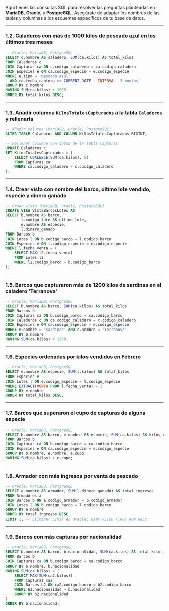 Aquí tienes las consultas SQL para resolver las preguntas planteadas en **MariaDB**, **Oracle**, y **PostgreSQL**. Asegúrate de adaptar los nombres de las tablas y columnas a los esquemas específicos de tu base de datos.

---

### **1.2. Caladeros con más de 1000 kilos de pescado azul en los últimos tres meses**
```sql
-- Oracle, MariaDB, PostgreSQL
SELECT c.nombre AS caladero, SUM(ca.kilos) AS total_kilos
FROM Caladeros c
JOIN Capturas ca ON c.codigo_caladero = ca.codigo_caladero
JOIN Especies e ON ca.codigo_especie = e.codigo_especie
WHERE e.tipo = 'pescado azul' 
  AND ca.fecha_captura >= CURRENT_DATE - INTERVAL '3 months'
GROUP BY c.nombre
HAVING SUM(ca.kilos) > 1000
ORDER BY total_kilos DESC;
```

---

### **1.3. Añadir columna `KilosTotalesCapturados` a la tabla `Caladeros` y rellenarla**
```sql
-- Añadir columna (MariaDB, Oracle, PostgreSQL)
ALTER TABLE Caladeros ADD COLUMN KilosTotalesCapturados BIGINT;

-- Rellenar columna con datos de la tabla Capturas
UPDATE Caladeros c
SET KilosTotalesCapturados = (
    SELECT COALESCE(SUM(ca.kilos), 0)
    FROM Capturas ca
    WHERE ca.codigo_caladero = c.codigo_caladero
);
```

---

### **1.4. Crear vista con nombre del barco, último lote vendido, especie y dinero ganado**
```sql
-- Crear vista (MariaDB, Oracle, PostgreSQL)
CREATE VIEW VistaBarcosLotes AS
SELECT b.nombre AS barco, 
       l.codigo_lote AS ultimo_lote,
       e.nombre AS especie,
       l.dinero_ganado
FROM Barcos b
JOIN Lotes l ON b.codigo_barco = l.codigo_barco
JOIN Especies e ON l.codigo_especie = e.codigo_especie
WHERE l.fecha_venta = (
    SELECT MAX(l2.fecha_venta)
    FROM Lotes l2
    WHERE l2.codigo_barco = b.codigo_barco
);
```

---

### **1.5. Barcos que capturaron más de 1200 kilos de sardinas en el caladero 'Terranova'**
```sql
-- Oracle, MariaDB, PostgreSQL
SELECT b.nombre AS barco, SUM(ca.kilos) AS total_kilos
FROM Barcos b
JOIN Capturas ca ON b.codigo_barco = ca.codigo_barco
JOIN Caladeros c ON ca.codigo_caladero = c.codigo_caladero
JOIN Especies e ON ca.codigo_especie = e.codigo_especie
WHERE e.nombre = 'sardinas' AND c.nombre = 'Terranova'
GROUP BY b.nombre
HAVING SUM(ca.kilos) > 1200;
```

---

### **1.6. Especies ordenadas por kilos vendidos en Febrero**
```sql
-- Oracle, MariaDB, PostgreSQL
SELECT e.nombre AS especie, SUM(l.kilos) AS total_kilos
FROM Especies e
JOIN Lotes l ON e.codigo_especie = l.codigo_especie
WHERE EXTRACT(MONTH FROM l.fecha_venta) = 2
GROUP BY e.nombre
ORDER BY total_kilos DESC;
```

---

### **1.7. Barcos que superaron el cupo de capturas de alguna especie**
```sql
-- Oracle, MariaDB, PostgreSQL
SELECT b.nombre AS barco, e.nombre AS especie, SUM(ca.kilos) AS kilos_capturados, e.cupo
FROM Barcos b
JOIN Capturas ca ON b.codigo_barco = ca.codigo_barco
JOIN Especies e ON ca.codigo_especie = e.codigo_especie
GROUP BY b.nombre, e.nombre, e.cupo
HAVING SUM(ca.kilos) > e.cupo;
```

---

### **1.8. Armador con más ingresos por venta de pescado**
```sql
-- Oracle, MariaDB, PostgreSQL
SELECT a.nombre AS armador, SUM(l.dinero_ganado) AS total_ingresos
FROM Armadores a
JOIN Barcos b ON a.codigo_armador = b.codigo_armador
JOIN Lotes l ON b.codigo_barco = l.codigo_barco
GROUP BY a.nombre
ORDER BY total_ingresos DESC
LIMIT 1; -- Eliminar LIMIT en Oracle; usar FETCH FIRST ROW ONLY
```

---

### **1.9. Barcos con más capturas por nacionalidad**
```sql
-- Oracle, MariaDB, PostgreSQL
SELECT b.nombre AS barco, b.nacionalidad, SUM(ca.kilos) AS total_kilos
FROM Barcos b
JOIN Capturas ca ON b.codigo_barco = ca.codigo_barco
GROUP BY b.nombre, b.nacionalidad
HAVING SUM(ca.kilos) = (
    SELECT MAX(SUM(ca2.kilos))
    FROM Capturas ca2
    JOIN Barcos b2 ON ca2.codigo_barco = b2.codigo_barco
    WHERE b2.nacionalidad = b.nacionalidad
    GROUP BY b2.nacionalidad
)
ORDER BY b.nacionalidad;
```

